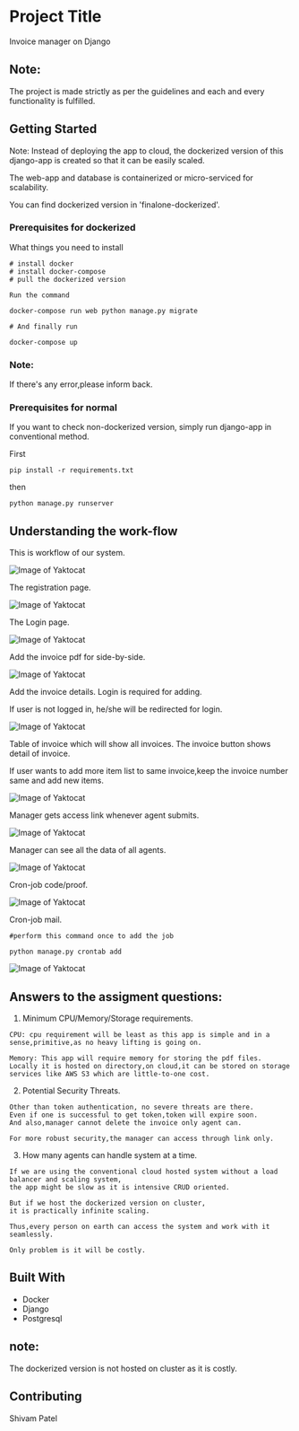 # Project Title

Invoice manager on Django

## Note:

The project is made strictly as per the guidelines and each and every functionality is fulfilled.

## Getting Started

Note: Instead of deploying the app to cloud, the dockerized version of this django-app is created so that it can be easily scaled.

The web-app and database is containerized or micro-serviced for scalability.

You can find dockerized version in 'finalone-dockerized'.

### Prerequisites for dockerized

What things you need to install 

```
# install docker
# install docker-compose
# pull the dockerized version
```

```
Run the command

docker-compose run web python manage.py migrate

```

```
# And finally run

docker-compose up
```

### Note:
If there's any error,please inform back.

### Prerequisites for normal

If you want to check non-dockerized version, simply run django-app in conventional method.

First

```
pip install -r requirements.txt

```
then

```
python manage.py runserver

```

## Understanding the work-flow

This is workflow of our system.

![Image of Yaktocat](https://github.com/shivam-data/django-invoice/blob/master/images/work-flow.PNG)

The registration page.

![Image of Yaktocat](https://github.com/shivam-data/django-invoice/blob/master/images/register.PNG)

The Login page.

![Image of Yaktocat](https://github.com/shivam-data/django-invoice/blob/master/images/login.PNG)

Add the invoice pdf for side-by-side.

![Image of Yaktocat](https://github.com/shivam-data/django-invoice/blob/master/images/upload.PNG)

Add the invoice details. Login is required for adding.

If user is not logged in, he/she will be redirected for login.

![Image of Yaktocat](https://github.com/shivam-data/django-invoice/blob/master/images/invoice-1.PNG)

Table of invoice which will show all invoices. The invoice button shows detail of invoice.

If user wants to add more item list to same invoice,keep the invoice number same and add new items.

![Image of Yaktocat](https://github.com/shivam-data/django-invoice/blob/master/images/invoice-table.PNG)


Manager gets access link whenever agent submits.

![Image of Yaktocat](https://github.com/shivam-data/django-invoice/blob/master/images/access-link.PNG)

Manager can see all the data of all agents.

![Image of Yaktocat](https://github.com/shivam-data/django-invoice/blob/master/images/manager-invoice.PNG)

Cron-job code/proof.

![Image of Yaktocat](https://github.com/shivam-data/django-invoice/blob/master/images/cron.PNG)


Cron-job mail.

```
#perform this command once to add the job

python manage.py crontab add

```

![Image of Yaktocat](https://github.com/shivam-data/django-invoice/blob/master/images/cron-job-summary.PNG)


## Answers to the assigment questions:

1) Minimum CPU/Memory/Storage requirements.

```
CPU: cpu requirement will be least as this app is simple and in a sense,primitive,as no heavy lifting is going on.

Memory: This app will require memory for storing the pdf files. Locally it is hosted on directory,on cloud,it can be stored on storage services like AWS S3 which are little-to-one cost.

```

2) Potential Security Threats.

```
Other than token authentication, no severe threats are there.
Even if one is successful to get token,token will expire soon.
And also,manager cannot delete the invoice only agent can.

For more robust security,the manager can access through link only.

```

3) How many agents can handle system at a time.

```
If we are using the conventional cloud hosted system without a load balancer and scaling system,
the app might be slow as it is intensive CRUD oriented.

But if we host the dockerized version on cluster,
it is practically infinite scaling.

Thus,every person on earth can access the system and work with it seamlessly.

Only problem is it will be costly.
```
## Built With

* Docker
* Django
* Postgresql

## note:

The dockerized version is not hosted on cluster as it is costly.

## Contributing

Shivam Patel